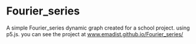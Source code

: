 # Fourier_series
A simple Fourier_series dynamic graph created for a school project. using p5.js. you can see the project at www.emadist.github.io/Fourier_series/

